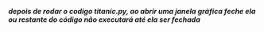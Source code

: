 *****depois de rodar o codigo titanic.py, ao abrir uma janela gráfica feche ela ou restante do código não executará até ela ser fechada*****
